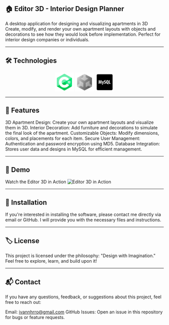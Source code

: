 ## 🏠 Editor 3D - Interior Design Planner

A desktop application for designing and visualizing apartments in 3D
Create, modify, and render your own apartment layouts with objects and decorations to see how they would look before implementation. Perfect for interior design companies or individuals.

---

## 🛠️ Technologies
<p align="center"> <a href="#" target="_blank"><img src="./Assets/img/csharp.png" alt="C#" title="C#" width="60" height="60" /></a>  <a href="#" target="_blank"><img src="./Assets/img/unity.png" alt="Unity" title="Unity" width="60" height="60" /></a> <a href="#" target="_blank"><img src="./Assets/img/mysql.png" alt="MySQL" title="MySQL" width="60" height="60" /></a> 

---


## 🌟 Features
3D Apartment Design: Create your own apartment layouts and visualize them in 3D.
Interior Decoration: Add furniture and decorations to simulate the final look of the apartment.
Customizable Objects: Modify dimensions, colors, and placements for each item.
Secure User Management: Authentication and password encryption using MD5.
Database Integration: Stores user data and designs in MySQL for efficient management.

---

## 📸 Demo
Watch the Editor 3D in Action
![Editor 3D in Action](./Assets/img/gif.gif)

---

## 💾 Installation
If you're interested in installing the software, please contact me directly via email or GitHub. I will provide you with the necessary files and instructions.

---

## 🏷️ License
This project is licensed under the philosophy: "Design with Imagination."
Feel free to explore, learn, and build upon it!

---

## 📬 Contact
If you have any questions, feedback, or suggestions about this project, feel free to reach out:

Email: ivannhrro@gmail.com
GitHub Issues: Open an issue in this repository for bugs or feature requests.